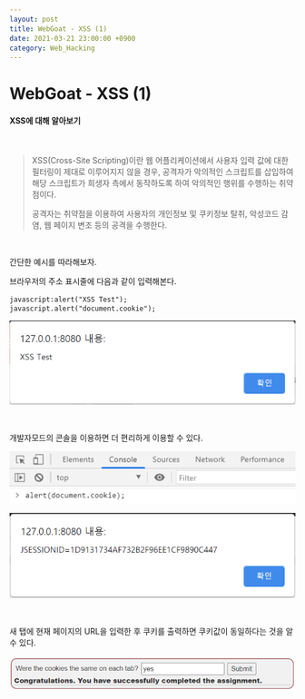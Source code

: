 ```yaml
---
layout: post
title: WebGoat - XSS (1)
date: 2021-03-21 23:00:00 +0900
category: Web_Hacking
---
```


# WebGoat - XSS (1) 

#### XSS에 대해 알아보기

<br/>

> XSS(Cross-Site Scripting)이란 웹 어플리케이션에서 사용자 입력 값에 대한 필터링이 제대로 이루어지지 않을 경우, 공격자가 악의적인 스크립트를 삽입하여 해당 스크립트가 희생자 측에서 동작하도록 하여 악의적인 행위를 수행하는 취약점이다. 
>
> 공격자는 취약점을 이용하여 사용자의 개인정보 및 쿠키정보 탈취, 악성코드 감염, 웹 페이지 변조 등의 공격을 수행한다.

<br/>

간단한 예시를 따라해보자.

브라우저의 주소 표시줄에 다음과 같이 입력해본다.

```shell
javascript:alert("XSS Test");
javascript.alert("document.cookie");
```

![webgoat_xss1_1](/public/img/webgoat_xss1_1.PNG)

<br/>

개발자모드의 콘솔을 이용하면 더 편리하게 이용할 수 있다.

![webgoat_xss1_2](/public/img/webgoat_xss1_2.PNG)

![webgoat_xss1_3](/public/img/webgoat_xss1_3.PNG)

<br/>

새 탭에 현재 페이지의 URL을 입력한 후 쿠키를 출력하면 쿠키값이 동일하다는 것을 알 수 있다.

![webgoat_xss1_4](/public/img/webgoat_xss1_4.PNG)

